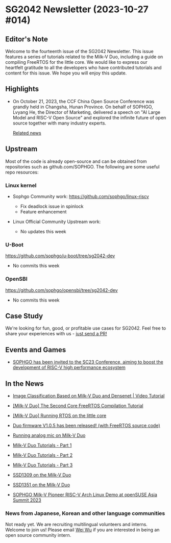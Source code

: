 # SG2042 Newsletter (2023-10-27 #014)

## Editor's Note

Welcome to the fourteenth issue of the SG2042 Newsletter. This issue features a series of tutorials related to the Milk-V Duo, including a guide on compiling FreeRTOS for the little core. We would like to express our heartfelt gratitude to all the developers who have contributed tutorials and content for this issue. We hope you will enjoy this update.

## Highlights

+ On October 21, 2023, the CCF China Open Source Conference was grandly held in Changsha, Hunan Province. On behalf of SOPHGO, Lvyang He, the Director of Marketing, delivered a speech on "AI Large Model and RISC-V Open Source" and explored the infinite future of open source together with many industry experts.

  [Related news](https://mp.weixin.qq.com/s/AikWy0v4zE6unb7pKOUBog)


## Upstream

Most of the code is already open-source and can be obtained from repositories such as github.com/SOPHGO. The following are some useful repo resources:

### Linux kernel

+ Sophgo Community work: https://github.com/sophgo/linux-riscv

  + Fix deadlock issue in spinlock
  + Feature enhancement

+ Linux Official Community Upstream work:

  + No updates this week

### U-Boot

https://github.com/sophgo/u-boot/tree/sg2042-dev

+ No commits this week

### OpenSBI

https://github.com/sophgo/opensbi/tree/sg2042-dev

+ No commits this week

## Case Study

We're looking for fun, good, or profitable use cases for SG2042. Feel free to share your experiences with us - [just send a PR!](https://github.com/sophgocommunity/SG2042-Newsletter/pulls)

## Events and Games

+ [SOPHGO has been invited to the SC23 Conference, aiming to boost the development of RISC-V high performance ecosystem][event-1]

[event-1]:https://mp.weixin.qq.com/s/rMYzXhIueSFUwKk4pp6KZw

## In the News

+ [Image Classification Based on Milk-V Duo and Densenet | Video Tutorial][news-1]

+ [[Milk-V Duo] The Second Core FreeRTOS Compilation Tutorial][news-2]

+ [[Milk-V Duo] Running RTOS on the little core][news-3]

+ [Duo firmware V1.0.5 has been released! (with FreeRTOS source code)][news-4]

+ [Running analog mic on Milk-V Duo][news-5]

+ [Milk-V Duo Tutorials - Part 1][news-6]

+ [Milk-V Duo Tutorials - Part 2][news-7]

+ [Milk-V Duo Tutorials - Part 3][news-8]

+ [SSD1309 on the Milk-V Duo][news-9]

+ [SSD1351 on the Milk-V Duo][news-10]

+ [SOPHGO Milk-V Pioneer RISC-V Arch Linux Demo at openSUSE Asia Summit 2023][news-11]

  

[news-1]:https://b23.tv/4IGxpo7
[news-2]:https://zhuanlan.zhihu.com/p/663581390
[news-3]:https://mp.weixin.qq.com/s/CAW3ME9ZpIW8HItXseLPHQ
[news-4]:https://community.milkv.io/t/duo-firmware-v1-0-5-has-been-released-with-freertos-source-code/812
[news-5]:https://community.milkv.io/t/i2s-milk-v-duo-analog-mic/811
[news-6]:https://forum.sophgo.com/t/check-this-awesome-tutorial-of-duo-almost-the-best-i-have-ever-seen-one/372
[news-7]:https://forum.sophgo.com/t/almost-the-best-i-have-ever-seen-two/373
[news-8]:https://forum.sophgo.com/t/alomst-the-best-i-have-ever-seen-three/374
[news-9]:http://ghmicro.com/blog/milkv-duo-5
[news-10]:http://ghmicro.com/blog/milkv-duo-6
[news-11]:https://twitter.com/Houge_Langley/status/1715700531849502794

### News from Japanese, Korean and other language communities

Not ready yet. We are recruiting multilingual volunteers and interns. Welcome to join us! Please email [Wei Wu](mailto:wuwei2016@iscas.ac.cn) if you are interested in being an open source community intern.
